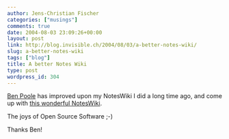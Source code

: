 ```yaml
---
author: Jens-Christian Fischer
categories: ["musings"]
comments: true
date: 2004-08-03 23:09:26+00:00
layout: post
link: http://blog.invisible.ch/2004/08/03/a-better-notes-wiki/
slug: a-better-notes-wiki
tags: ["blog"]
title: A better Notes Wiki
type: post
wordpress_id: 304
---
```


[Ben Poole](http://benpoole.com/) has improved upon my NotesWiki I did a long time ago, and come up with [this wonderful NotesWiki](http://www.benpoole.com/benpoole/wiki.nsf/). 

The joys of Open Source Software ;-)

Thanks Ben!
